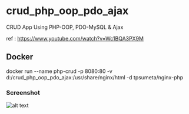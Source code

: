 # crud_php_oop_pdo_ajax
CRUD App Using PHP-OOP, PDO-MySQL &amp; Ajax

ref : https://www.youtube.com/watch?v=Wc1BQA3PX9M


## Docker
docker run --name php-crud -p 8080:80 -v d:/crud_php_oop_pdo_ajax:/usr/share/nginx/html -d tpsumeta/nginx-php


### Screenshot
![alt text](https://raw.githubusercontent.com/sumeta/php-crud-oop-pdo-ajax/master/Screenshot/index.jpg "Logo Title Text 1")
